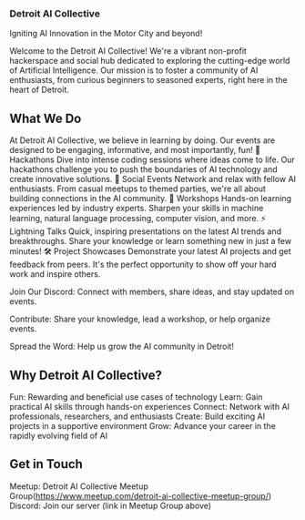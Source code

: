 ### Detroit AI Collective
Igniting AI Innovation in the Motor City and beyond!

Welcome to the Detroit AI Collective! We're a vibrant non-profit hackerspace and social hub dedicated to exploring the cutting-edge world of Artificial Intelligence. Our mission is to foster a community of AI enthusiasts, from curious beginners to seasoned experts, right here in the heart of Detroit.

## What We Do
At Detroit AI Collective, we believe in learning by doing. Our events are designed to be engaging, informative, and most importantly, fun!
🚀 Hackathons
Dive into intense coding sessions where ideas come to life. Our hackathons challenge you to push the boundaries of AI technology and create innovative solutions.
🎉 Social Events
Network and relax with fellow AI enthusiasts. From casual meetups to themed parties, we're all about building connections in the AI community.
🧠 Workshops
Hands-on learning experiences led by industry experts. Sharpen your skills in machine learning, natural language processing, computer vision, and more.
⚡ Lightning Talks
Quick, inspiring presentations on the latest AI trends and breakthroughs. Share your knowledge or learn something new in just a few minutes!
🛠️ Project Showcases
Demonstrate your latest AI projects and get feedback from peers. It's the perfect opportunity to show off your hard work and inspire others.

Join Our Discord: Connect with members, share ideas, and stay updated on events.

Contribute: Share your knowledge, lead a workshop, or help organize events.

Spread the Word: Help us grow the AI community in Detroit!

## Why Detroit AI Collective?
Fun: Rewarding and beneficial use cases of technology
Learn: Gain practical AI skills through hands-on experiences
Connect: Network with AI professionals, researchers, and enthusiasts
Create: Build exciting AI projects in a supportive environment
Grow: Advance your career in the rapidly evolving field of AI

## Get in Touch
Meetup: Detroit AI Collective Meetup Group(https://www.meetup.com/detroit-ai-collective-meetup-group/)
Discord: Join our server (link in Meetup Group above)
